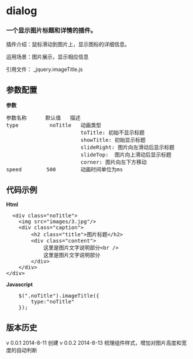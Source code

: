 dialog
======

### 一个显示图片标题和详情的插件。

  插件介绍：鼠标滑动到图片上，显示图标的详细信息。
  
  运用场景：图片展示，显示相应信息
  
  引用文件： _jquery.imageTitle.js


参数配置
---------
**参数**

<pre>
参数名称      默认值  	描述
type		  noTitle   动画类型 
						toTitle: 初始不显示标题 
						showTitle: 初始显示标题 
						slideRight: 图片向左滑动后显示标题 
						slideTop:  图片向上滑动后显示标题 
						corner: 图片向左下方移动
speed        500    	动画时间单位为ms
</pre>



代码示例
---------
 **Html**
 <pre>
  &lt;div class="noTitle"&gt;
	&lt;img src="images/3.jpg"/&gt;
	&lt;div class="caption"&gt;
		&lt;h2 class="title"&gt;图片标题&lt;/h2&gt;
		&lt;div class="content"&gt;
			这里是图片文字说明部分&lt;br /&gt;
			这里是图片文字说明部分
		&lt;/div&gt;
	&lt;/div&gt;		
&lt;/div&gt;</pre>


**Javascript**
<pre>
	$(".noTitle").imageTitle({
		type:"noTitle"
	}); 
</pre>

版本历史
--------
v 0.0.1   2014-8-11 创建
v 0.0.2   2014-8-13 梳理组件样式，增加对图片高度和宽度的自动判断
